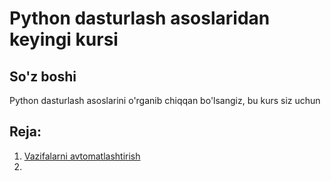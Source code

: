 # Python dasturlash asoslaridan keyingi kursi
## So'z boshi
Python dasturlash asoslarini o'rganib chiqqan bo'lsangiz, bu kurs siz uchun  
## Reja:

1. [Vazifalarni avtomatlashtirish]()
2. []()

